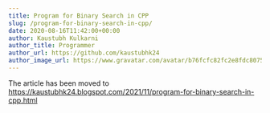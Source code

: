 ```yaml
---
title: Program for Binary Search in CPP
slug: /program-for-binary-search-in-cpp/
date: 2020-08-16T11:42:00+00:00
author: Kaustubh Kulkarni
author_title: Programmer
author_url: https://github.com/kaustubhk24
author_image_url: https://www.gravatar.com/avatar/b76fcfc82fc2e8fdc8075636f1735f61?s=200
---
```

The article has been moved to
https://kaustubhk24.blogspot.com/2021/11/program-for-binary-search-in-cpp.html